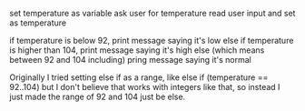 set temperature as variable
ask user for temperature
read user input and set as temperature

if temperature is below 92, print message saying it's low
else if temperature is higher than 104, print message saying it's high
else (which means between 92 and 104 including) pring message saying it's normal

Originally I tried setting else if as a range, like else if (temperature == 92..104) but I don't believe that works with
integers like that, so instead I just made the range of 92 and 104 just be else.
